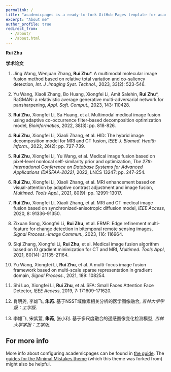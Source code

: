 ```yaml
---
permalink: /
title: "academicpages is a ready-to-fork GitHub Pages template for academic personal websites"
excerpt: "About me"
author_profile: true
redirect_from: 
  - /about/
  - /about.html
---
```

**Rui Zhu**

**学术论文**

1. Jing Wang, Wenjuan Zhang, **Rui Zhu***. A multimodal molecular image fusion method based on relative total variation and co-saliency detection, _Int. J .Imaging Syst. Technol._, 2023, 33(2): 523-546.

2. Yu Wang, Xiaoli Zhang, Bo Huang, Xiongfei Li, Amit Salehin, **Rui Zhu***, RaGMAN: a relativistic average generative multi-adversarial network for pansharpening, _Appl. Soft. Comput._, 2023, 143: 110428.
  
3. **Rui Zhu**, Xiongfei Li, Sa Huang, et al. Multimodal medical image fusion using adaptive co-occurrence filter-based decomposition optimization model, _Bioinformatics_, 2022, 38(3): pp. 818-826.

4. **Rui Zhu**, Xiongfei Li, Xiaoli Zhang, et al. HID: The hybrid image decomposition model for MRI and CT fusion, _IEEE J. Biomed. Health Inform._, 2022, 26(2): pp. 727-739.

5. **Rui Zhu**, Xiongfei Li, Yu Wang, et al. Medical image fusion based on pixel-level nonlocal self-similarity prior and optimization, _The 27th International Conference on Database Systems for Advanced Applications (DASFAA-2022)_, 2022, LNCS 13247: pp. 247-254.

6. **Rui Zhu**, Xiongfei Li, Xiaoli Zhang, et al. MRI enhancement based on visual-attention by adaptive contrast adjustment and image fusion, _Multimed. Tools Appl._, 2021, 80(9): pp. 12991-13017.

7. **Rui Zhu**, Xiongfei Li, Xiaoli Zhang, et al. MRI and CT medical image fusion based on synchronized-anisotropic diffusion model, _IEEE Access_, 2020, 8: 91336-91350.

8. Zixuan Song, Xiongfei Li, **Rui Zhu**, et al. ERMF: Edge refinement multi-feature for change detection in bitemporal remote sensing images, _Signal Process.-Image Commun._, 2023, 116: 116964.

9. Siqi Zhang, Xiongfei Li, **Rui Zhu**, et al. Medical image fusion algorithm based on l0 gradient minimization for CT and MRI, _Multimed. Tools Appl_, 2021, 80(14): 21135-21164.

10.	Yu Wang, Xiongfei Li, **Rui Zhu**, et al. A multi-focus image fusion framework based on multi-scale sparse representation in gradient domain, _Signal Process._, 2021, 189: 108254.

11.	Shi Luo, Xiongfei Li, **Rui Zhu**, et al. SFA: Small Faces Attention Face Detector, _IEEE Access_, 2019, 7: 171609-171620.

12. 肖明尧, 李雄飞, **朱芮**. 基于NSST域像素相关分析的医学图像融合, _吉林大学学报：工学版_.

13. 李雄飞, 宋紫萱, **朱芮**, 张小利. 基于多尺度融合的遥感图像变化检测模型, _吉林大学学报：工学版_.
    
For more info
------
More info about configuring academicpages can be found in [the guide](https://academicpages.github.io/markdown/). The [guides for the Minimal Mistakes theme](https://mmistakes.github.io/minimal-mistakes/docs/configuration/) (which this theme was forked from) might also be helpful.

